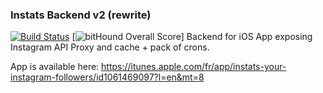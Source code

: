 ### Instats Backend v2 (rewrite)

[![Build Status](https://img.shields.io/circleci/project/RafalWilinski/throttle/master.svg?style=flat-square "Build Status")](https://circleci.com/gh/dokku/dokku/tree/master) [![bitHound Overall Score](https://www.bithound.io/github/RafalWilinski/throttle/badges/score.svg)]
Backend for iOS App exposing Instagram API Proxy and cache + pack of crons.

App is available here:
https://itunes.apple.com/fr/app/instats-your-instagram-followers/id1061469097?l=en&mt=8